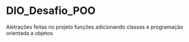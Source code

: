 # DIO_Desafio_POO
Aletrações feitas no projeto funções adicionando classes e programação orientada a objetos
